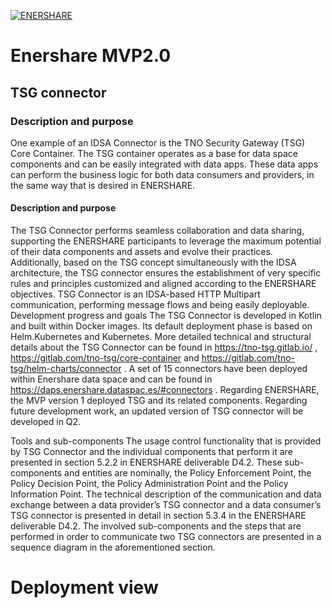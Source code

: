 [![ENERSHARE](./wp-content/uploads/logo_Enershare_White.png)](http://enershare.eu/)
# Enershare MVP2.0
## TSG connector
###  Description and purpose
One example of an IDSA Connector is the TNO Security Gateway (TSG) Core Container. The TSG container operates as a base for data space components and can be easily integrated with data apps. These data apps can perform the business logic for both data consumers and providers, in the same way that is desired in ENERSHARE. 
####  Description and purpose
The TSG Connector performs seamless collaboration and data sharing, supporting the ENERSHARE participants to leverage the maximum potential of their data components and assets and evolve their practices. Additionally, based on the TSG concept simultaneously with the IDSA architecture, the TSG connector ensures the establishment of very specific rules and principles customized and aligned according to the ENERSHARE objectives. TSG Connector is an IDSA-based HTTP Multipart communication, performing message flows and being easily deployable.
Development progress and goals
The TSG Connector is developed in Kotlin and built within Docker images. Its default deployment phase is based on Helm.Kubernetes and Kubernetes. More detailed technical and structural details about the TSG Connector can be found in  https://tno-tsg.gitlab.io/ , https://gitlab.com/tno-tsg/core-container and https://gitlab.com/tno-tsg/helm-charts/connector . A set of 15 connectors have been deployed within Enershare data space and can be found in https://daps.enershare.dataspac.es/#connectors . Regarding ENERSHARE, the MVP version 1 deployed TSG and its related components. Regarding future development work, an  updated version of TSG connector will be developed in Q2.

Tools and sub-components
The usage control functionality that is provided by TSG Connector and the individual components that perform it are presented in section 5.2.2 in ENERSHARE deliverable D4.2. These sub-components and entities are nominally, the Policy Enforcement Point, the Policy Decision Point, the Policy Administration Point and the Policy Information Point.
The technical description of the communication and data exchange between a data provider’s TSG connector and a data consumer’s TSG connector is presented in detail in section 5.3.4 in the ENERSHARE deliverable D4.2. The involved sub-components and the steps that are performed in order to communicate two TSG connectors are presented in a sequence diagram in the aforementioned section.


# Deployment view
